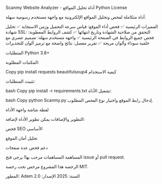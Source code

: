 Scanmy Website Analyzer - أداة تحليل المواقع
Python
License

أداة متكاملة لفحص وتحليل المواقع الإلكترونية مع واجهة مستخدم رسومية سهلة.

المميزات الرئيسية
✅ فحص أداء الموقع: قياس سرعة التحميل وزمن الاستجابة
✅ تحليل شهادة SSL: التحقق من صلاحية الشهادة وتاريخ انتهائها
✅ كشف الروابط المعطوبة: فحص جميع الروابط في الصفحة الرئيسية
✅ واجهة مستخدم سهلة: تصميم عصري مع خلفية سوداء وألوان مريحة
✅ تقرير مفصل: نتائج واضحة مع ترميز ألوان للتحذيرات

المتطلبات
Python 3.8+

المكتبات المطلوبة:

Copy
pip install requests beautifulsoup4
كيفية الاستخدام

تثبيت المتطلبات:

bash
Copy
pip install -r requirements.txt
تشغيل الأداة:

bash
Copy
python Scanmy.py
إدخال رابط الموقع واختيار نوع الفحص المطلوب.

لقطة شاشة
واجهة الأداة

التطوير والإضافات
يمكن تطوير الأداة لإضافة:

فحص SEO الأساسي

تحليل أمان الموقع

دعم فحص عدة صفحات

المساهمة
المساهمات مرحب بها! يرجى فتح issue أو pull request.

الرخصة
هذا المشروع مرخص تحت رخصة MIT.

المطور: Adem
السنة: 2025
الإصدار: 2.0
